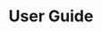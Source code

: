 ---
title: User Guide
description: >
  Here you will find information on how to use the DANDI Archive to share and access neuroscience data.
weight: 4
---